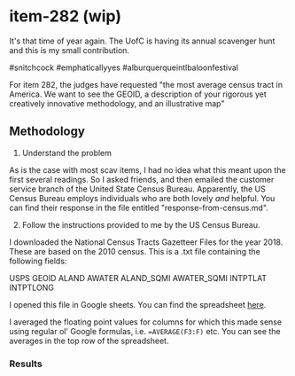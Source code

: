 # item-282 (wip)

It's that time of year again. The UofC is having its annual scavenger hunt and this is my small contribution.

\#snitchcock \#emphaticallyyes \#alburquerqueintlbaloonfestival

For item 282, the judges have requested "the most average census tract in America. We want to see the GEOID, a description of your rigorous yet creatively innovative methodology, and an illustrative map"

## Methodology

1. Understand the problem

As is the case with most scav items, I had no idea what this meant upon the first several readings. So I asked friends, and then emailed the customer service branch of the United State Census Bureau. Apparently, the US Census Bureau employs individuals who are both lovely _and_ helpful. You can find their response in the file entitled "response-from-census.md".

2. Follow the instructions provided to me by the US Census Bureau.

I downloaded the National Census Tracts Gazetteer Files	for the year 2018. These are based on the 2010 census. This is a .txt file containing the following fields:

USPS GEOID ALAND AWATER ALAND_SQMI AWATER_SQMI INTPTLAT INTPTLONG

I opened this file in Google sheets. You can find the spreadsheet [here](https://docs.google.com/spreadsheets/d/13V_61OSEUaBGR1c70YHgCn3a-s5ZuGZGa4xDTScvaUQ/edit?usp=sharing).

I averaged the floating point values for columns for which this made sense using regular ol' Google formulas, i.e. `=AVERAGE(F3:F)` etc. You can see the averages in the top row of the spreadsheet.

### Results

